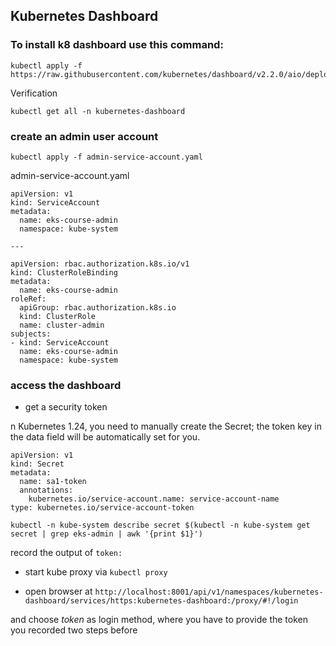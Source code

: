## Kubernetes Dashboard

###  To install k8 dashboard use this command:
```
kubectl apply -f https://raw.githubusercontent.com/kubernetes/dashboard/v2.2.0/aio/deploy/recommended.yaml
```
Verification

```
kubectl get all -n kubernetes-dashboard
```

### create an admin user account

```
kubectl apply -f admin-service-account.yaml
```

admin-service-account.yaml
```
apiVersion: v1
kind: ServiceAccount
metadata:
  name: eks-course-admin
  namespace: kube-system

---
  
apiVersion: rbac.authorization.k8s.io/v1
kind: ClusterRoleBinding
metadata:
  name: eks-course-admin
roleRef:
  apiGroup: rbac.authorization.k8s.io
  kind: ClusterRole
  name: cluster-admin
subjects:
- kind: ServiceAccount
  name: eks-course-admin
  namespace: kube-system
```
  
### access the dashboard

* get a security token

n Kubernetes 1.24, you need to manually create the Secret; the token key in the data field will be automatically set for you.
```
apiVersion: v1
kind: Secret
metadata:
  name: sa1-token
  annotations:
    kubernetes.io/service-account.name: service-account-name
type: kubernetes.io/service-account-token
```
```
kubectl -n kube-system describe secret $(kubectl -n kube-system get secret | grep eks-admin | awk '{print $1}')
```

record the output of ```token:```

* start kube proxy via ```kubectl proxy```

* open browser at `http://localhost:8001/api/v1/namespaces/kubernetes-dashboard/services/https:kubernetes-dashboard:/proxy/#!/login`

and choose _token_ as login method, where you have to provide the token you recorded two steps before
